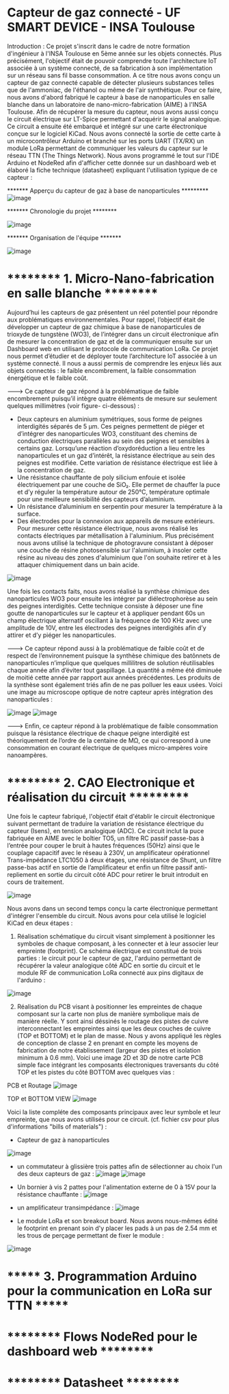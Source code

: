 # Capteur de gaz connecté - UF SMART DEVICE - INSA Toulouse 

Introduction : Ce projet s'inscrit dans le cadre de notre formation d'ingénieur à l'INSA Toulouse en 5ème année sur les objets connectés. Plus précisément, l'objectif était de pouvoir comprendre toute l'architecture IoT associée à un système connecté, de sa fabrication à son implémentation sur un réseau sans fil basse consommation. A ce titre nous avons conçu un capteur de gaz connecté capable de détecter plusieurs substances telles que de l'ammoniac, de l'éthanol ou même de l'air synthétique. Pour ce faire, nous avons d'abord fabriqué le capteur à base de nanoparticules en salle blanche dans un laboratoire de nano-micro-fabrication (AIME) à l'INSA Toulouse. Afin de récupérer la mesure du capteur, nous avons aussi conçu le circuit électrique sur LT-Spice permettant d'acquérir le signal analogique. Ce circuit a ensuite été embarqué et intégré sur une carte électronique conçue sur le logiciel KiCad. Nous avons connecté la sortie de cette carte à un microcontrôleur Arduino et branché sur les ports UART (TX/RX) un module LoRa permettant de communiquer les valeurs du capteur sur le réseau TTN (The Things Network). Nous avons programmé le tout sur l'IDE Arduino et NodeRed afin d'afficher cette donnée sur un dashboard web et élaboré la fiche technique (datasheet) expliquant l'utilisation typique de ce capteur : 

******* Apperçu du capteur de gaz à base de nanoparticules *********
![image](https://user-images.githubusercontent.com/74780897/148231435-45145006-497f-4275-be46-3ff1465b531f.png)


******* Chronologie du projet ********

![image](https://user-images.githubusercontent.com/74780897/148228389-c45cbe69-aad9-4a1f-9217-174bfb960774.png)



******* Organisation de l'équipe *******

![image](https://user-images.githubusercontent.com/74780897/148241799-a8798eab-e498-44a4-9889-47ead873832f.png)


# ******** 1. Micro-Nano-fabrication en salle blanche ********

Aujourd’hui les capteurs de gaz présentent un réel potentiel pour répondre aux problématiques environnementales. Pour rappel, l’objectif était de développer un capteur de gaz chimique à base de nanoparticules de trioxyde de tungstène (WO3), de l’intégrer dans un circuit électronique afin de mesurer la concentration de gaz et de la communiquer ensuite sur un Dashboard web en utilisant le protocole de communication LoRa.  Ce projet nous permet d’étudier et de déployer toute l’architecture IoT associée à un système connecté. Il nous a aussi permis de comprendre les enjeux liés aux objets connectés : le faible encombrement, la faible consommation énergétique et le faible coût. 

---> Ce capteur de gaz répond à la problématique de faible encombrement puisqu’il intègre quatre éléments de mesure sur seulement quelques millimètres (voir figure- ci-dessous) : 
-	Deux capteurs en aluminium symétriques, sous forme de peignes interdigités séparés de 5 µm. Ces peignes permettent de piéger et d’intégrer des nanoparticules WO3, constituant des chemins de conduction électriques parallèles au sein des peignes et sensibles à certains gaz. Lorsqu’une réaction d’oxydoréduction a lieu entre les nanoparticules et un gaz d’intérêt, la résistance électrique au sein des peignes est modifiée. Cette variation de résistance électrique est liée à la concentration de gaz. 
-	Une résistance chauffante de poly silicium enfouie et isolée électriquement par une couche de SiO₂. Elle permet de chauffer la puce et d’y réguler la température autour de 250°C, température optimale pour une meilleure sensibilité des capteurs d’aluminium.
-	Un résistance d’aluminium en serpentin pour mesurer la température à la surface.
-	Des électrodes pour la connexion aux appareils de mesure extérieurs. Pour mesurer cette résistance électrique, nous avons réalisé les contacts électriques par métallisation à l'aluminium. Plus précisément nous avons utilisé la technique de photogravure consistant à déposer une couche de résine photosensible sur l'aluminium, à insoler cette résine au niveau des zones d'aluminium que l'on souhaite retirer et à les attaquer chimiquement dans un bain acide.

![image](https://user-images.githubusercontent.com/74780897/148229191-f5715afd-bd67-4975-93c8-f305f55eaef4.png) 



Une fois les contacts faits, nous avons réalisé la synthèse chimique des nanoparticules WO3 pour ensuite les intégrer par diélectrophorèse au sein des peignes interdigités. Cette technique consiste à déposer une fine goutte de nanoparticules sur le capteur et à appliquer pendant 60s un champ électrique alternatif oscillant à la fréquence de 100 KHz avec une amplitude de 10V, entre les électrodes des peignes interdigités afin d’y attirer et d’y piéger les nanoparticules. 

---> Ce capteur répond aussi à la problématique de faible coût et de respect de l’environnement puisque la synthèse chimique des batônnets de nanoparticules n’implique que quelques millilitres de solution réutilisables chaque année afin d’éviter tout gaspillage. La quantité a même été diminuée de moitié cette année par rapport aux années précédentes. Les produits de la synthèse sont également triés afin de ne pas polluer les eaux usées. Voici une image au microscope optique de notre capteur après intégration des nanoparticules :

![image](https://user-images.githubusercontent.com/74780897/148247050-023a153e-0810-49ff-a663-37364674bb5f.png) ![image](https://user-images.githubusercontent.com/74780897/148247278-50ccd44b-96d9-4411-911e-44d410e7235c.png)


---> Enfin, ce capteur répond à la problématique de faible consommation puisque la résistance électrique de chaque peigne interdigité est théoriquement de l’ordre de la centaine de MΩ, ce qui correspond à une consommation en courant électrique de quelques micro-ampères voire nanoampères. 


# ******** 2. CAO Electronique et réalisation du circuit *********

Une fois le capteur fabriqué, l'objectif était d'établir le circuit électronique suivant permettant de traduire la variation de résistance électrique du capteur (Isens), en tension analogique (ADC). Ce circuit inclut la puce fabriquée en AIME avec le boîtier TO5, un filtre RC passif passe-bas à l’entrée pour couper le bruit à hautes fréquences (50Hz) ainsi que le couplage capacitif avec le réseau à 230V, un amplificateur opérationnel Trans-impédance LTC1050 à deux étages, une résistance de Shunt, un filtre passe-bas actif en sortie de l’amplificateur et enfin un filtre passif anti-repliement en sortie du circuit côté ADC pour retirer le bruit introduit en cours de traitement.  

![image](https://user-images.githubusercontent.com/74780897/148254694-57e4d97a-c8c7-4885-8672-b3a68aa8baac.png)



Nous avons dans un second temps conçu la carte électronique permettant d'intégrer l'ensemble du circuit. Nous avons pour cela utilisé le logiciel KiCad en deux étapes : 

1) Réalisation schématique du circuit visant simplement à positionner les symboles de chaque composant, à les connecter et à leur associer leur empreinte (footprint). Ce schéma électrique est constitué de trois parties : le circuit pour le capteur de gaz, l'arduino permettant de récupérer la valeur analogique côté ADC en sortie du circuit et le module RF de communication LoRa connecté aux pins digitaux de l'arduino : 

![image](https://user-images.githubusercontent.com/74780897/148240620-57bdce98-2a73-4cca-b73d-4eb1045c4272.png)

2) Réalisation du PCB visant à positionner les empreintes de chaque composant sur la carte non plus de manière symbolique mais de manière réelle. Y sont ainsi déssinés le routage des pistes de cuivre interconnectant les empreintes ainsi que les deux couches de cuivre (TOP et BOTTOM) et le plan de masse. Nous y avons appliqué les règles de conception de classe 2 en prenant en compte les moyens de fabrication de notre établissement (largeur des pistes et isolation minimum à 0.6 mm). Voici une image 2D et 3D de notre carte PCB simple face intégrant les composants électroniques traversants du côté TOP et les pistes du côté  BOTTOM avec quelques vias : 

PCB et Routage
![image](https://user-images.githubusercontent.com/74780897/148241474-2ae13e45-672a-42c7-8ce5-e8f0fbf2911f.png)

TOP et BOTTOM VIEW
![image](https://user-images.githubusercontent.com/74780897/148248571-5c3752bf-bf55-4adc-965c-9175450625c6.png)


Voici la liste compléte des composants principaux avec leur symbole et leur empreinte, que nous avons utilisés pour ce circuit. (cf. fichier csv pour plus d'informations "bills of materials") :

- Capteur de gaz à nanoparticules

![image](https://user-images.githubusercontent.com/74780897/148249846-beb5565d-c839-41f4-b874-8f9406897837.png)


- un commutateur à glissière trois pattes afin de sélectionner au choix l'un des deux capteurs de gaz : 
![image](https://user-images.githubusercontent.com/74780897/148246720-a0ab246a-a4dc-416b-b20c-f2f431c89d14.png) ![image](https://user-images.githubusercontent.com/74780897/148246759-e756ce92-98fc-422f-8817-e6daa4441621.png)

- Un bornier à vis 2 pattes pour l'alimentation externe de 0 à 15V pour la résistance chauffante : 
![image](https://user-images.githubusercontent.com/74780897/148249086-0fc0fce7-8f0a-4d01-a988-1b0626394b62.png)

- un amplificateur transimpédance : 
![image](https://user-images.githubusercontent.com/74780897/148249265-d36b3cd6-2994-4987-9736-ac52a10a52e8.png)

- Le module LoRa et son breakout board. Nous avons nous-mêmes édité le footprint en prenant soin d'y placer les pads à un pas de 2.54 mm et les trous de perçage permettant de fixer le module : 

![image](https://user-images.githubusercontent.com/74780897/148250001-f208fb54-d1c8-46aa-91dd-d67bbd0dfa7a.png)


# ***** 3. Programmation Arduino pour la communication en LoRa sur TTN *****




# ******** Flows NodeRed pour le dashboard web ********


# ******** Datasheet ********



        



